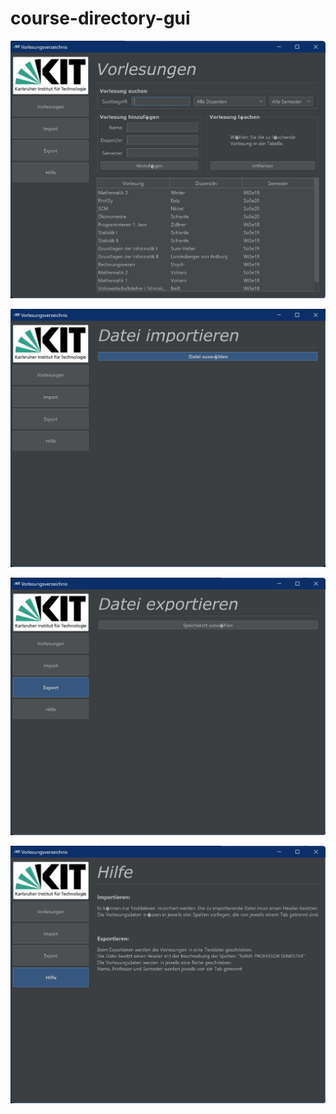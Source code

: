 # course-directory-gui
![GUI Screenshot Main Page](res/gui_screenshot_main_page.jpg)

![GUI Screenshot Import Page](res/gui_screenshot_import_page.jpg)

![GUI Screenshot Export Page](res/gui_screenshot_export_page.jpg)

![GUI Screenshot Help Page](res/gui_screenshot_help_page.jpg)
